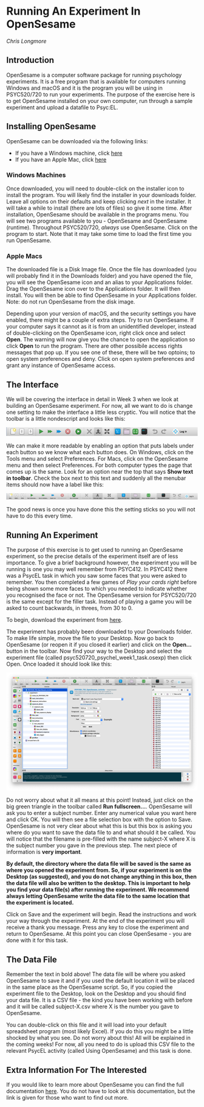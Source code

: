 # Running An Experiment In OpenSesame

_Chris Longmore_

## Introduction

OpenSesame is a computer software package for running psychology experiments. It is a free program that is available for computers running Windows and macOS and it is the program you will be using in PSYC520/720 to run your experiments. The purpose of the exercise here is to get OpenSesame installed on your own computer, run through a sample experiment and upload a datafile to Psyc:EL.

## Installing OpenSesame

OpenSesame can be downloaded via the following links:

- If you have a Windows machine, click [here](https://github.com/open-cogsci/OpenSesame/releases/download/release%2F3.3.6/opensesame_3.3.6-py37-win64-2.exe)
- If you have an Apple Mac, click [here](https://github.com/open-cogsci/OpenSesame/releases/download/release%2F3.3.6/opensesame_3.3.6-py37-macos-3.dmg)

### Windows Machines

Once downloaded, you will need to double-click on the installer icon to install the program. You will likely find the installer in your downloads folder. Leave all options on their defaults and keep clicking *next* in the installer. It will take a while to install (there are lots of files) so give it some time. After installation, OpenSesame should be available in the programs menu. You will see two programs available to you - OpenSesame and OpenSesame (runtime). Throughout PSYC520/720, *always* use OpenSesame. Click on the program to start. Note that it may take some time to load the first time you run OpenSesame.

### Apple Macs

The downloaded file is a Disk Image file. Once the file has downloaded (you will probably find it in the Downloads folder) and you have opened the file, you will see the OpenSesame icon and an alias to your Applications folder. Drag the OpenSesame icon over to the Applications folder. It will then install. You will then be able to find OpenSesame in your Applications folder. Note: do not run OpenSesame from the disk image.

Depending upon your version of macOS, and the security settings you have enabled, there might be a couple of extra steps. Try to run OpenSesame. If your computer says it cannot as it is from an unidentified developer, instead of double-clicking on the OpenSesame icon, right click once and select **Open**. The warning will now give you the chance to open the application so click **Open** to run the program. There are other possibile access rights messages that pop up. If you see one of these, there will be two optoins; to open system preferences and deny. Click on open system preferences and grant any instance of OpenSesame access.

## The Interface

We will be covering the interface in detail in Week 3 when we look at building an OpenSesame experiment. For now, all we want to do is change one setting to make the interface a little less cryptic. You will notice that the toolbar is a little nondescript and looks like this:

![opensesame toolbar](images/os_toolbar.png)

We can make it more readable by enabling an option that puts labels under each button so we know what each button does. On Windows, click on the Tools menu and select Preferences. For Macs, click on the OpenSesame menu and then select Preferences. For both computer types the page that comes up is the same. Look for an option near the top that says **Show text in toolbar**. Check the box next to this text and suddenly all the menubar items should now have a label like this:

![opensesame toolbar with labels](images/os_toolbar_labels.png)

The good news is once you have done this the setting sticks so you will not have to do this every time.

## Running An Experiment

The purpose of this exercise is to get used to running an OpenSesame experiment, so the precise details of the experiment itself are of less importance. To give a brief background however, the experiment you will be running is one you may well remember from PSYC412. In PSYC412 there was a PsycEL task in which you saw some faces that you were asked to remember. You then completed a few games of *Play your cards right* before being shown some more faces to which you needed to indicate whether you recognised the face or not. The OpenSesame version for PSYC520/720 is the same except for the filler task. Instead of playing a game you will be asked to count backwards, in threes, from 30 to 0. 

To begin, download the experiment from [here](openseslib/psycel_week_1_task.osexp). 

The experiment has probably been downloaded to your Downloads folder. To make life simple, move the file to your Desktop. Now go back to OpenSesame (or reopen it if you closed it earlier) and click on the **Open...** button in the toolbar. Now find your way to the Desktop and select the experiment file (called psyc520720_psychel_week1_task.osexp) then click Open. Once loaded it should look like this:

![opensesame with experiment loaded](images/os_loaded_experiment.png)

Do not worry about what it all means at this point! Instead, just click on the big green triangle in the toolbar called **Run fullscreen...**. OpenSesame will ask you to enter a subject number. Enter any numerical value you want here and click OK. You will then see a file selection box with the option to Save. OpenSesame is not very clear about what this is but this box is asking you where do you want to save the data file to and what should it be called. You will notice that the filename is pre-filled with the name subject-X where X is the subject number you gave in the previous step. The next piece of information is **very important**.

**By default, the directory where the data file will be saved is the same as where you opened the experiment from. So, if your experiment is on the Desktop (as suggested), and you do not change anything in this box, then the data file will also be written to the desktop. This is important to help you find your data file(s) after running the experiment. We recommend always letting OpenSesame write the data file to the same location that the experiment is located.** 

Click on Save and the experiment will begin. Read the instructions and work your way through the experiment. At the end of the experiment you will receive a thank you message. Press any key to close the experiment and return to OpenSesame. At this point you can close OpenSesame - you are done with it for this task.

## The Data File

Remember the text in bold above! The data file will be where you asked OpenSesame to save it and if you used the default location it will be placed in the same place as the OpenSesame script. So, if you copied the experiment file to the Desktop, look on the Desktop and you should find your data file. It is a CSV file - the kind you have been working with before and it will be called subject-X.csv where X is the number you gave to OpenSesame.

You can double-click on this file and it will load into your default spreadsheet program (most likely Excel). If you do this you might be a little shocked by what you see. Do not worry about this! All will be explained in the coming weeks! For now, all you need to do is upload this CSV file to the relevant PsycEL activity (called Using OpenSesame) and this task is done.

## Extra Information For The Interested

If you would like to learn more about OpenSesame you can find the full documentation [here](http://osdoc.cogsci.nl/). You do not have to look at this documentation, but the link is given for those who want to find out more.
